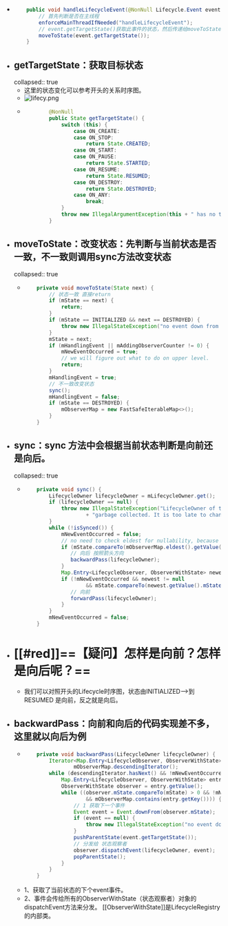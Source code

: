 - ```java
      public void handleLifecycleEvent(@NonNull Lifecycle.Event event) {
          // 首先判断是否在主线程
          enforceMainThreadIfNeeded("handleLifecycleEvent");
          // event.getTargetState()获取此事件的状态，然后传递给moveToState方法，改变状态。
          moveToState(event.getTargetState());
      }
  
  ```
- ## getTargetState：获取目标状态
  collapsed:: true
	- 这里的状态变化可以参考开头的关系时序图。
	- ![lifecy.png](../assets/lifecy_1691570012177_0.png)
	- ```java
	          @NonNull
	          public State getTargetState() {
	              switch (this) {
	                  case ON_CREATE:
	                  case ON_STOP:
	                      return State.CREATED;
	                  case ON_START:
	                  case ON_PAUSE:
	                      return State.STARTED;
	                  case ON_RESUME:
	                      return State.RESUMED;
	                  case ON_DESTROY:
	                      return State.DESTROYED;
	                  case ON_ANY:
	                      break;
	              }
	              throw new IllegalArgumentException(this + " has no target state");
	          }
	  ```
- ## moveToState：改变状态：先判断与当前状态是否一致，不一致则调用sync方法改变状态
  collapsed:: true
	- ```java
	      private void moveToState(State next) {
	          // 状态一致 直接return
	          if (mState == next) {
	              return;
	          }
	          if (mState == INITIALIZED && next == DESTROYED) {
	              throw new IllegalStateException("no event down from " + mState);
	          }
	          mState = next;
	          if (mHandlingEvent || mAddingObserverCounter != 0) {
	              mNewEventOccurred = true;
	              // we will figure out what to do on upper level.
	              return;
	          }
	          mHandlingEvent = true;
	          // 不一致改变状态
	          sync();
	          mHandlingEvent = false;
	          if (mState == DESTROYED) {
	              mObserverMap = new FastSafeIterableMap<>();
	          }
	      }
	  ```
- ## sync：sync 方法中会根据当前状态判断是向前还是向后。
  collapsed:: true
	- ```java
	      private void sync() {
	          LifecycleOwner lifecycleOwner = mLifecycleOwner.get();
	          if (lifecycleOwner == null) {
	              throw new IllegalStateException("LifecycleOwner of this LifecycleRegistry is already"
	                      + "garbage collected. It is too late to change lifecycle state.");
	          }
	          while (!isSynced()) {
	              mNewEventOccurred = false;
	              // no need to check eldest for nullability, because isSynced does it for us.
	              if (mState.compareTo(mObserverMap.eldest().getValue().mState) < 0) {
	                 // 向后 按照箭头方向
	                 backwardPass(lifecycleOwner);
	              }
	              Map.Entry<LifecycleObserver, ObserverWithState> newest = mObserverMap.newest();
	              if (!mNewEventOccurred && newest != null
	                      && mState.compareTo(newest.getValue().mState) > 0) {
	                 // 向前 
	                 forwardPass(lifecycleOwner);
	              }
	          }
	          mNewEventOccurred = false;
	      }
	  ```
- # [[#red]]==【疑问】怎样是向前？怎样是向后呢？==
	- 我们可以对照开头的Lifecycle时序图，状态由INITIALIZED——>到RESUMED 是向前，反之就是向后。
- ## backwardPass：向前和向后的代码实现差不多，这里就以向后为例
	- ```java
	      private void backwardPass(LifecycleOwner lifecycleOwner) {
	          Iterator<Map.Entry<LifecycleObserver, ObserverWithState>> descendingIterator =
	                  mObserverMap.descendingIterator();
	          while (descendingIterator.hasNext() && !mNewEventOccurred) {
	              Map.Entry<LifecycleObserver, ObserverWithState> entry = descendingIterator.next();
	              ObserverWithState observer = entry.getValue();
	              while ((observer.mState.compareTo(mState) > 0 && !mNewEventOccurred
	                      && mObserverMap.contains(entry.getKey()))) {
	                  // 1 获取下一个事件
	                  Event event = Event.downFrom(observer.mState);
	                  if (event == null) {
	                      throw new IllegalStateException("no event down from " + observer.mState);
	                  }
	                  pushParentState(event.getTargetState());
	                  // 分发给 状态观察者
	                  observer.dispatchEvent(lifecycleOwner, event);
	                  popParentState();
	              }
	          }
	      }
	  ```
	- 1、获取了当前状态的下个event事件。
	- 2、事件会传给所有的ObserverWithState（状态观察者）对象的dispatchEvent方法来分发。
	  [[ObserverWithState]]是LifecycleRegistry的内部类。